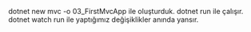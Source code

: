dotnet new mvc -o 03_FirstMvcApp ile oluşturduk.
dotnet run ile çalışır.
dotnet watch run ile yaptığımız değişiklikler anında yansır.